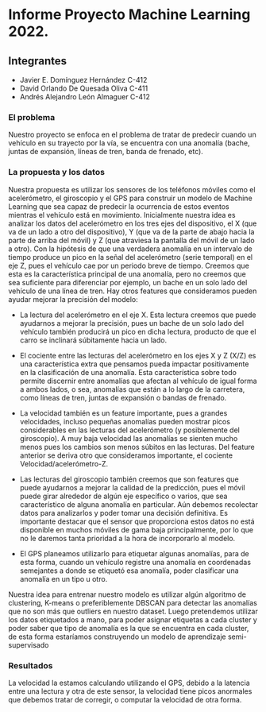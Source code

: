 # Informe Proyecto Machine Learning 2022.

## Integrantes

- Javier E. Domínguez Hernández C-412
- David Orlando De Quesada Oliva C-411
- Andrés Alejandro León Almaguer C-412


### El problema

Nuestro proyecto se enfoca en el problema de tratar de predecir cuando un vehículo en 
su trayecto por la vía, se encuentra con una anomalía (bache, juntas de expansión, líneas de tren, banda de frenado, etc). 

### La propuesta y los datos
	
Nuestra propuesta es utilizar los sensores de los teléfonos móviles como el acelerómetro, el giroscopio y el GPS
para construir un modelo de Machine Learning que sea capaz de predecir la ocurrencia de estos eventos mientras el 
vehículo está en movimiento. Inicialmente nuestra idea es analizar los datos del acelerómetro en los tres ejes del
dispositivo, el X (que va de un lado a otro del dispositivo), Y (que va de la parte de abajo hacia la parte de arriba del móvil) y
Z (que atraviesa la pantalla del móvil de un lado a otro). Con la hipótesis de que una verdadera anomalía en un intervalo de tiempo
produce un pico en la señal del acelerómetro (serie temporal) en el eje Z, pues el vehículo cae por un periodo breve de tiempo. Creemos que esta es la 
característica principal de una anomalía, pero no creemos que sea suficiente para diferenciar por ejemplo, un bache en un solo lado del vehículo
de una línea de tren. Hay otros features que consideramos pueden ayudar mejorar la precisión del modelo:

- La lectura del acelerómetro en el eje X. Esta lectura creemos que puede ayudarnos a mejorar la precisión, pues un bache de un solo lado del 
vehículo también producirá un pico en dicha lectura, producto de que el carro se inclinará súbitamente hacia un lado.

- El cociente entre las lecturas del acelerómetro en los ejes X y Z (X/Z) es una característica extra que pensamos pueda impactar positivamente
en la clasificación de una anomalía. Esta característica sobre todo permite discernir entre anomalías que afectan al vehículo de igual forma a ambos lados,
o sea, anomalías que están a lo largo de la carretera, como líneas de tren, juntas de expansión o bandas de frenado.

- La velocidad también es un feature importante, pues a grandes velocidades, incluso pequeñas anomalías pueden mostrar picos considerables en las 
lecturas del acelerómetro (y posiblemente del giroscopio). A muy baja velocidad las anomalías se sienten mucho menos pues los cambios son menos súbitos
en las lecturas. Del feature anterior se deriva otro que consideramos importante, el cociente Velocidad/acelerómetro-Z.

- Las lecturas del giroscopio también creemos que son features que puede ayudarnos a mejorar la calidad de la predicción, pues el móvil puede girar
alrededor de algún eje específico o varios, que sea característico de alguna anomalía en particular. Aún debemos recolectar datos para analizarlos
y poder tomar una decisión definitiva. Es importante destacar que el sensor que proporciona estos datos no está disponible en muchos móviles de gama baja
principalmente, por lo que no le daremos tanta prioridad a la hora de incorporarlo al modelo.

- El GPS planeamos utilizarlo para etiquetar algunas anomalías, para de esta forma, cuando un vehículo registre una anomalía en coordenadas
semejantes a donde se etiquetó esa anomalía, poder clasificar una anomalía en un tipo u otro.

Nuestra idea para entrenar nuestro modelo es utilizar algún algoritmo de clustering, K-means o preferiblemente DBSCAN para detectar las anomalías que no son
más que outliers en nuestro dataset. Luego pretendemos utilizar los datos etiquetados a mano, para poder asignar etiquetas a cada cluster y poder saber que
tipo de anomalía es la que se encuentra en cada cluster, de esta forma estaríamos construyendo un modelo de aprendizaje semi-supervisado 

### Resultados
	
La velocidad la estamos calculando utilizando el GPS, debido a la latencia entre una lectura y otra de este sensor, la velocidad tiene picos anormales 
que debemos tratar de corregir, o computar la velocidad de otra forma.


